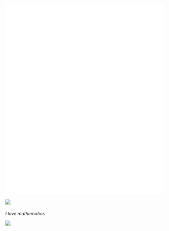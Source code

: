 <!--
**yuepaang/yuepaang** is a ✨ _special_ ✨ repository because its `README.md` (this file) appears on your GitHub profile.

Here are some ideas to get you started:

- 🔭 I’m currently working on ...
- 🌱 I’m currently learning ...
- 👯 I’m looking to collaborate on ...
- 🤔 I’m looking for help with ...
- 💬 Ask me about ...
- 📫 How to reach me: ...
- 😄 Pronouns: ...
- ⚡ Fun fact: ...
-->

![Metrics](https://github.com/yuepaang/yuepaang/blob/master/github-metrics.svg)


<!-- <p align="center"> -->
<img src="https://github-readme-stats.vercel.app/api?username=yuepaang&theme=gruvbox&show_icons=true"/><br/><br/>
<i>I love mathematics</i><br/>
<!-- <img src="https://visitor-badge.glitch.me/badge?page_id=yuepaang.vistor_badge"/> -->
<img src="https://img.shields.io/badge/dynamic/json?label=Twitter%20Followers&query=%24.data.totalSubs&url=https%3A%2F%2Fapi.spencerwoo.com%2Fsubstats%2F%3Fsource%3Dtwitter%26queryKey%3Dpanghuxiong"/>
<br/>
<!-- </p> -->

